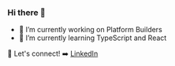 ### Hi there 👋

- 🔭 I’m currently working on Platform Builders
- 🌱 I’m currently learning TypeScript and React

:link: Let's connect! :arrow_right: 
[LinkedIn](https://www.linkedin.com/in/david-dimon/)

